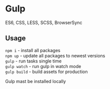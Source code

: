 # Gulp

ES6, CSS, LESS, SCSS, BrowserSync

## Usage

`npm i` - install all packages  
`npm up` - update all packages to newest versions  
`gulp` - run tasks single time  
`gulp watch` - run gulp in watch mode  
`gulp build` - build assets for production  

Gulp mast be installed locally
